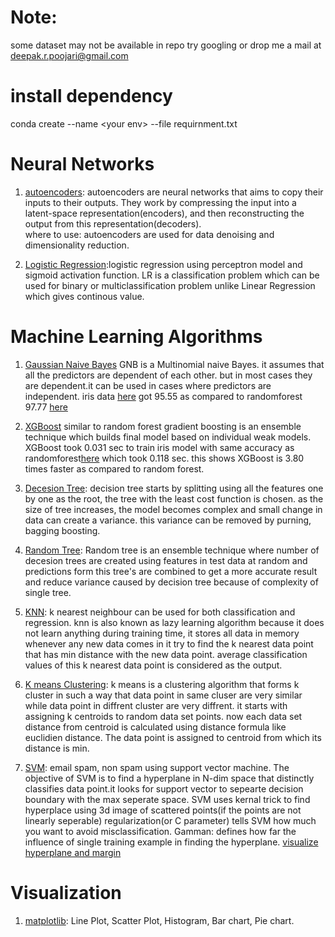# Note: 
some dataset may not be available in repo try googling or drop me a mail at deepak.r.poojari@gmail.com

# install dependency 
conda create --name \<your env\> --file requirnment.txt

# Neural Networks

1. [autoencoders](https://github.com/deepak6446/machine-learning/blob/master/DEEP_AUTOENCODERS/Untitled.ipynb): autoencoders are neural networks that aims to copy their inputs to their outputs. They work by compressing the input into a latent-space representation(encoders), and then reconstructing the output from this representation(decoders). <br>
where to use: autoencoders are used for data denoising and dimensionality reduction.

2. [Logistic Regression](https://github.com/deepak6446/machine-learning/blob/master/DEEP_logistic_regression_cat_prediction/Untitled.ipynb):logistic regression using perceptron model and sigmoid activation function. LR is a classification problem which can be used for binary or multiclassification problem unlike Linear Regression which gives continous value.

# Machine Learning Algorithms

1. [Gaussian Naive Bayes](https://github.com/deepak6446/machine-learning/blob/master/NAIVE_BAYES/Untitled.ipynb)
GNB is a Multinomial naive Bayes. it assumes that all the predictors are dependent of each other. but in most cases they are dependent.it can be used in cases where predictors are independent.
iris data [here](https://github.com/deepak6446/machine-learning/blob/master/NAIVE_BAYES/Untitled.ipynb) got 95.55 as compared to randomforest 97.77 [here](https://github.com/deepak6446/machine-learning/blob/master/radom_forest/irisDataset%20random%20forest.ipynb)

2. [XGBoost](https://github.com/deepak6446/machine-learning/blob/master/XGBoost/Untitled.ipynb)
similar to random forest gradient boosting is an ensemble technique which builds final model based on individual weak models.
XGBoost took  0.031 sec to train iris model with same accuracy as randomforest[here](https://github.com/deepak6446/machine-learning/blob/master/radom_forest/irisDataset%20random%20forest.ipynb) which took 0.118 sec.
this shows XGBoost is 3.80 times faster as compared to random forest.

3. [Decesion Tree](https://github.com/deepak6446/machine-learning/blob/master/decision_tree_%20loan_processing/Untitled.ipynb): decision tree starts by splitting using all the features one by one as the root, the tree with the least cost function is chosen. as the size of tree increases, the model becomes complex and small change in data can create a variance. this variance can be removed by purning, bagging boosting. 

4. [Random Tree](https://github.com/deepak6446/machine-learning/blob/master/random_forest/irisDataset%20random%20forest.ipynb): Random tree is an ensemble technique where number of decesion trees are created using features in test data at random and predictions form this tree's are combined to get a more accurate result and reduce variance caused by decision tree because of complexity of single tree.

5. [KNN](https://github.com/deepak6446/machine-learning/tree/master/KNN_Algorithm): k nearest neighbour can be used for both classification and regression. knn is also known as lazy learning algorithm because it does not learn anything during training time, it stores all data in memory whenever any new data comes in it try to find the k nearest data point that has min distance with the new data point. average classification values of this k nearest data point is considered as the output.

6. [K means Clustering](https://github.com/deepak6446/machine-learning/blob/master/K_MEANS_CLUSTERING/titanic%20dataset.ipynb): k means is a clustering algorithm that forms k cluster in such a way that data point in same cluser are very similar while data point in diffrent cluster are very diffrent. it starts with assigning k centroids to random data set points. now each data set distance from centroid is calculated using distance formula like euclidien distance. The data point is assigned to centroid from which its distance is min.

7. [SVM](https://github.com/deepak6446/machine-learning/blob/master/SVM/spam%20non%20spam%20using%20svm.ipynb): email spam, non spam using support vector machine. The objective of SVM is to find a hyperplane in N-dim space that distinctly classifies data point.it looks for support vector to sepearte decision boundary with the max seperate space.
SVM uses kernal trick to find hyperplace using 3d image of scattered points(if the points are not linearly seperable)
regularization(or C parameter) tells SVM how much you want to avoid misclassification.
Gamman: defines how far the influence of single training example in finding the hyperplane.
[visualize hyperplane and margin](https://github.com/deepak6446/machine-learning/blob/master/support_vector_machine_supervised/blobDataset.ipynb)

# Visualization

1. [matplotlib](https://github.com/deepak6446/machine-learning/blob/master/VISUALIZATION/visualization.ipynb): Line Plot, Scatter Plot, Histogram, Bar chart, Pie chart.
